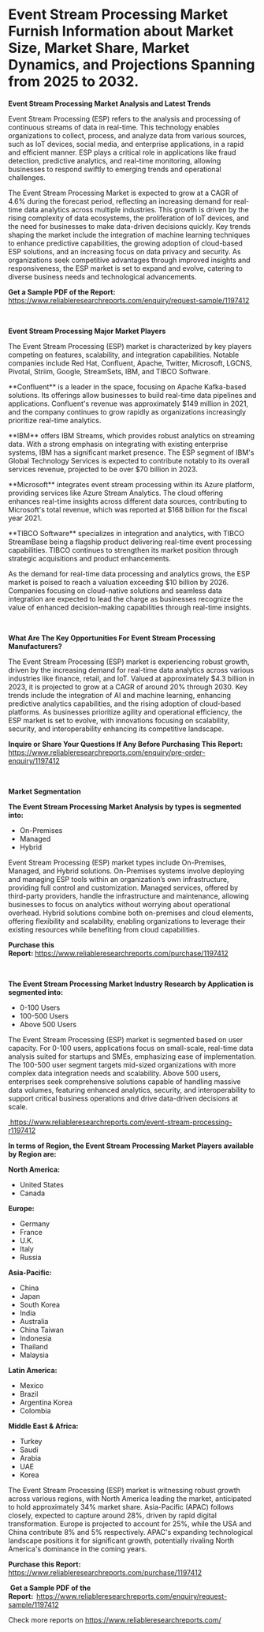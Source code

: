 <p><h1>Event Stream Processing Market Furnish Information about Market Size, Market Share, Market Dynamics, and Projections Spanning from 2025 to 2032.</h1></p><p><strong>Event Stream Processing Market Analysis and Latest Trends</strong></p>
<p><p>Event Stream Processing (ESP) refers to the analysis and processing of continuous streams of data in real-time. This technology enables organizations to collect, process, and analyze data from various sources, such as IoT devices, social media, and enterprise applications, in a rapid and efficient manner. ESP plays a critical role in applications like fraud detection, predictive analytics, and real-time monitoring, allowing businesses to respond swiftly to emerging trends and operational challenges.</p><p>The Event Stream Processing Market is expected to grow at a CAGR of 4.6% during the forecast period, reflecting an increasing demand for real-time data analytics across multiple industries. This growth is driven by the rising complexity of data ecosystems, the proliferation of IoT devices, and the need for businesses to make data-driven decisions quickly. Key trends shaping the market include the integration of machine learning techniques to enhance predictive capabilities, the growing adoption of cloud-based ESP solutions, and an increasing focus on data privacy and security. As organizations seek competitive advantages through improved insights and responsiveness, the ESP market is set to expand and evolve, catering to diverse business needs and technological advancements.</p></p>
<p><strong>Get a Sample PDF of the Report:&nbsp;</strong> <a href="https://www.reliableresearchreports.com/enquiry/request-sample/1197412?utm_campaign=3265&utm_medium=2&utm_source=Github&utm_content=ia&utm_term=09032025&utm_id=event-stream-processing">https://www.reliableresearchreports.com/enquiry/request-sample/1197412</a></p>
<p>&nbsp;</p>
<p><strong>Event Stream Processing Major Market Players</strong></p>
<p><p>The Event Stream Processing (ESP) market is characterized by key players competing on features, scalability, and integration capabilities. Notable companies include Red Hat, Confluent, Apache, Twitter, Microsoft, LGCNS, Pivotal, Striim, Google, StreamSets, IBM, and TIBCO Software.</p><p>**Confluent** is a leader in the space, focusing on Apache Kafka-based solutions. Its offerings allow businesses to build real-time data pipelines and applications. Confluent's revenue was approximately $149 million in 2021, and the company continues to grow rapidly as organizations increasingly prioritize real-time analytics.</p><p>**IBM** offers IBM Streams, which provides robust analytics on streaming data. With a strong emphasis on integrating with existing enterprise systems, IBM has a significant market presence. The ESP segment of IBM's Global Technology Services is expected to contribute notably to its overall services revenue, projected to be over $70 billion in 2023.</p><p>**Microsoft** integrates event stream processing within its Azure platform, providing services like Azure Stream Analytics. The cloud offering enhances real-time insights across different data sources, contributing to Microsoft's total revenue, which was reported at $168 billion for the fiscal year 2021. </p><p>**TIBCO Software** specializes in integration and analytics, with TIBCO StreamBase being a flagship product delivering real-time event processing capabilities. TIBCO continues to strengthen its market position through strategic acquisitions and product enhancements.</p><p>As the demand for real-time data processing and analytics grows, the ESP market is poised to reach a valuation exceeding $10 billion by 2026. Companies focusing on cloud-native solutions and seamless data integration are expected to lead the charge as businesses recognize the value of enhanced decision-making capabilities through real-time insights.</p></p>
<p>&nbsp;</p>
<p><strong>What Are The Key Opportunities For Event Stream Processing Manufacturers?</strong></p>
<p><p>The Event Stream Processing (ESP) market is experiencing robust growth, driven by the increasing demand for real-time data analytics across various industries like finance, retail, and IoT. Valued at approximately $4.3 billion in 2023, it is projected to grow at a CAGR of around 20% through 2030. Key trends include the integration of AI and machine learning, enhancing predictive analytics capabilities, and the rising adoption of cloud-based platforms. As businesses prioritize agility and operational efficiency, the ESP market is set to evolve, with innovations focusing on scalability, security, and interoperability enhancing its competitive landscape.</p></p>
<p><strong>Inquire or Share Your Questions If Any Before Purchasing This Report:</strong> <a href="https://www.reliableresearchreports.com/enquiry/pre-order-enquiry/1197412?utm_campaign=3265&utm_medium=2&utm_source=Github&utm_content=ia&utm_term=09032025&utm_id=event-stream-processing">https://www.reliableresearchreports.com/enquiry/pre-order-enquiry/1197412</a></p>
<p>&nbsp;</p>
<p><strong>Market Segmentation</strong></p>
<p><strong>The Event Stream Processing Market Analysis by types is segmented into:</strong></p>
<p><ul><li>On-Premises</li><li>Managed</li><li>Hybrid</li></ul></p>
<p><p>Event Stream Processing (ESP) market types include On-Premises, Managed, and Hybrid solutions. On-Premises systems involve deploying and managing ESP tools within an organization’s own infrastructure, providing full control and customization. Managed services, offered by third-party providers, handle the infrastructure and maintenance, allowing businesses to focus on analytics without worrying about operational overhead. Hybrid solutions combine both on-premises and cloud elements, offering flexibility and scalability, enabling organizations to leverage their existing resources while benefiting from cloud capabilities.</p></p>
<p><strong>Purchase this Report:&nbsp;</strong><a href="https://www.reliableresearchreports.com/purchase/1197412?utm_campaign=3265&utm_medium=2&utm_source=Github&utm_content=ia&utm_term=09032025&utm_id=event-stream-processing">https://www.reliableresearchreports.com/purchase/1197412</a></p>
<p>&nbsp;</p>
<p><strong>The Event Stream Processing Market Industry Research by Application is segmented into:</strong></p>
<p><ul><li>0-100 Users</li><li>100-500 Users</li><li>Above 500 Users</li></ul></p>
<p><p>The Event Stream Processing (ESP) market is segmented based on user capacity. For 0-100 users, applications focus on small-scale, real-time data analysis suited for startups and SMEs, emphasizing ease of implementation. The 100-500 user segment targets mid-sized organizations with more complex data integration needs and scalability. Above 500 users, enterprises seek comprehensive solutions capable of handling massive data volumes, featuring enhanced analytics, security, and interoperability to support critical business operations and drive data-driven decisions at scale.</p></p>
<p><a href="https://www.reliableresearchreports.com/event-stream-processing-r1197412?utm_campaign=3265&utm_medium=2&utm_source=Github&utm_content=ia&utm_term=09032025&utm_id=event-stream-processing">&nbsp;https://www.reliableresearchreports.com/event-stream-processing-r1197412</a></p>
<p><strong>In terms of Region, the Event Stream Processing Market Players available by Region are:</strong></p>
<p>
    <p> <strong> North America: </strong>
        <ul>
            <li>United States</li>
            <li>Canada</li>
        </ul>
        </p> 
    <p> <strong> Europe: </strong>
        <ul>
            <li>Germany</li>
            <li>France</li>
            <li>U.K.</li>
            <li>Italy</li>
            <li>Russia</li>
        </ul>
        </p> 
    <p> <strong> Asia-Pacific: </strong>
        <ul>
            <li>China</li>
            <li>Japan</li>
            <li>South Korea</li>
            <li>India</li>
            <li>Australia</li>
            <li>China Taiwan</li>
            <li>Indonesia</li>
            <li>Thailand</li>
            <li>Malaysia</li>
        </ul>
        </p> 
    <p> <strong> Latin America: </strong>
        <ul>
            <li>Mexico</li>
            <li>Brazil</li>
            <li>Argentina Korea</li>
            <li>Colombia</li>
        </ul>
        </p> 
    <p> <strong> Middle East & Africa: </strong>
        <ul>
            <li>Turkey</li>
            <li>Saudi</li>
            <li>Arabia</li>
            <li>UAE</li>
            <li>Korea</li>
        </ul>
    </p>
    </p>
<p><p>The Event Stream Processing (ESP) market is witnessing robust growth across various regions, with North America leading the market, anticipated to hold approximately 34% market share. Asia-Pacific (APAC) follows closely, expected to capture around 28%, driven by rapid digital transformation. Europe is projected to account for 25%, while the USA and China contribute 8% and 5% respectively. APAC's expanding technological landscape positions it for significant growth, potentially rivaling North America's dominance in the coming years.</p></p>
<p><strong>Purchase this Report: </strong><a href="https://www.reliableresearchreports.com/purchase/1197412?utm_campaign=3265&utm_medium=2&utm_source=Github&utm_content=ia&utm_term=09032025&utm_id=event-stream-processing">https://www.reliableresearchreports.com/purchase/1197412</a></p>
<p>&nbsp;<strong>Get a Sample PDF of the Report:&nbsp;&nbsp;</strong><a href="https://www.reliableresearchreports.com/enquiry/request-sample/1197412?utm_campaign=3265&utm_medium=2&utm_source=Github&utm_content=ia&utm_term=09032025&utm_id=event-stream-processing">https://www.reliableresearchreports.com/enquiry/request-sample/1197412</a></p>
<p><strong></strong></p>
<p>Check more reports on <a href="https://www.reliableresearchreports.com/?utm_campaign=3265&utm_medium=2&utm_source=Github&utm_content=ia&utm_term=09032025&utm_id=event-stream-processing">https://www.reliableresearchreports.com/</a></p>